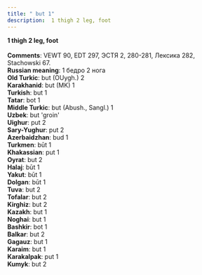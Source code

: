 ```yaml
---
title: " but 1"
description:  1 thigh 2 leg, foot
---
```

<strong> 1 thigh 2 leg, foot</strong><br><br>
<strong>Comments</strong>:  VEWT 90, EDT 297, ЭСТЯ 2, 280-281, Лексика 282, Stachowski 67.<br>
<strong>Russian meaning</strong>:  1 бедро 2 нога<br>
<strong>Old Turkic</strong>:  but (OUygh.) 2<br>
<strong>Karakhanid</strong>:  but (MK) 1<br>
<strong>Turkish</strong>:  but 1<br>
<strong>Tatar</strong>:  bot 1<br>
<strong>Middle Turkic</strong>:  but (Abush., Sangl.) 1<br>
<strong>Uzbek</strong>:  but 'groin'<br>
<strong>Uighur</strong>:  put 2<br>
<strong>Sary-Yughur</strong>:  put 2<br>
<strong>Azerbaidzhan</strong>:  bud 1<br>
<strong>Turkmen</strong>:  būt 1<br>
<strong>Khakassian</strong>:  put 1<br>
<strong>Oyrat</strong>:  but 2<br>
<strong>Halaj</strong>:  būt 1<br>
<strong>Yakut</strong>:  būt 1<br>
<strong>Dolgan</strong>:  būt 1<br>
<strong>Tuva</strong>:  but 2<br>
<strong>Tofalar</strong>:  but 2<br>
<strong>Kirghiz</strong>:  but 2<br>
<strong>Kazakh</strong>:  but 1<br>
<strong>Noghai</strong>:  but 1<br>
<strong>Bashkir</strong>:  bot 1<br>
<strong>Balkar</strong>:  but 2<br>
<strong>Gagauz</strong>:  but 1<br>
<strong>Karaim</strong>:  but 1<br>
<strong>Karakalpak</strong>:  put 1<br>
<strong>Kumyk</strong>:  but 2<br>


